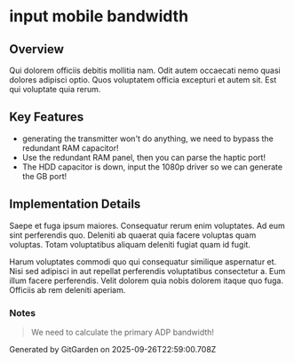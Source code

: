 # input mobile bandwidth

## Overview
Qui dolorem officiis debitis mollitia nam. Odit autem occaecati nemo quasi dolores adipisci optio. Quos voluptatem officia excepturi et autem sit. Est qui voluptate quia rerum.

## Key Features
- generating the transmitter won't do anything, we need to bypass the redundant RAM capacitor!
- Use the redundant RAM panel, then you can parse the haptic port!
- The HDD capacitor is down, input the 1080p driver so we can generate the GB port!

## Implementation Details
Saepe et fuga ipsum maiores. Consequatur rerum enim voluptates. Ad eum sint perferendis quo. Deleniti ab quaerat quia facere voluptas quam voluptas. Totam voluptatibus aliquam deleniti fugiat quam id fugit.
 Harum voluptates commodi quo qui consequatur similique aspernatur et. Nisi sed adipisci in aut repellat perferendis voluptatibus consectetur a. Eum illum facere perferendis. Velit dolorem quia nobis dolorem itaque quo fuga. Officiis ab rem deleniti aperiam.

### Notes
> We need to calculate the primary ADP bandwidth!

Generated by GitGarden on 2025-09-26T22:59:00.708Z